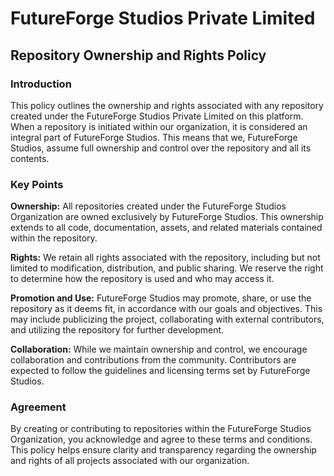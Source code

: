 # FutureForge Studios Private Limited
## Repository Ownership and Rights Policy

### Introduction
This policy outlines the ownership and rights associated with any repository created under the FutureForge Studios Private Limited on this platform. When a repository is initiated within our organization, it is considered an integral part of FutureForge Studios. This means that we, FutureForge Studios, assume full ownership and control over the repository and all its contents.

### Key Points

**Ownership:** All repositories created under the FutureForge Studios Organization are owned exclusively by FutureForge Studios. This ownership extends to all code, documentation, assets, and related materials contained within the repository.

**Rights:** We retain all rights associated with the repository, including but not limited to modification, distribution, and public sharing. We reserve the right to determine how the repository is used and who may access it.

**Promotion and Use:** FutureForge Studios may promote, share, or use the repository as it deems fit, in accordance with our goals and objectives. This may include publicizing the project, collaborating with external contributors, and utilizing the repository for further development.

**Collaboration:** While we maintain ownership and control, we encourage collaboration and contributions from the community. Contributors are expected to follow the guidelines and licensing terms set by FutureForge Studios.

### Agreement
By creating or contributing to repositories within the FutureForge Studios Organization, you acknowledge and agree to these terms and conditions. This policy helps ensure clarity and transparency regarding the ownership and rights of all projects associated with our organization.
